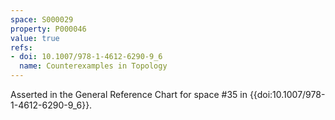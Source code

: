 ```yaml
---
space: S000029
property: P000046
value: true
refs:
- doi: 10.1007/978-1-4612-6290-9_6
  name: Counterexamples in Topology
---
```


Asserted in the General Reference Chart for space #35 in
{{doi:10.1007/978-1-4612-6290-9_6}}.

